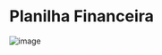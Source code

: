 # Planilha Financeira

![image](https://github.com/user-attachments/assets/760824fb-77e3-48e3-963c-54a3d910745a)
